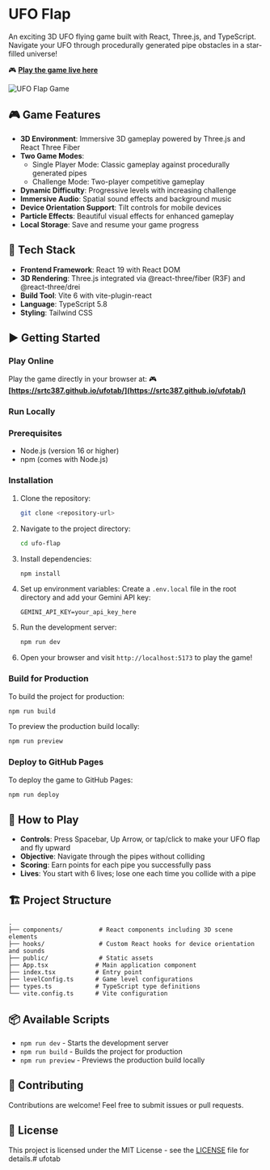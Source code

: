 # UFO Flap

An exciting 3D UFO flying game built with React, Three.js, and TypeScript. Navigate your UFO through procedurally generated pipe obstacles in a star-filled universe!

🎮 **[Play the game live here](https://srtc387.github.io/ufotab/)**

![UFO Flap Game](https://github.com/user-attachments/assets/0aa67016-6eaf-458a-adb2-6e31a0763ed6)

## 🎮 Game Features

- **3D Environment**: Immersive 3D gameplay powered by Three.js and React Three Fiber
- **Two Game Modes**: 
  - Single Player Mode: Classic gameplay against procedurally generated pipes
  - Challenge Mode: Two-player competitive gameplay
- **Dynamic Difficulty**: Progressive levels with increasing challenge
- **Immersive Audio**: Spatial sound effects and background music
- **Device Orientation Support**: Tilt controls for mobile devices
- **Particle Effects**: Beautiful visual effects for enhanced gameplay
- **Local Storage**: Save and resume your game progress

## 🚀 Tech Stack

- **Frontend Framework**: React 19 with React DOM
- **3D Rendering**: Three.js integrated via @react-three/fiber (R3F) and @react-three/drei
- **Build Tool**: Vite 6 with vite-plugin-react
- **Language**: TypeScript 5.8
- **Styling**: Tailwind CSS

## ▶️ Getting Started

### Play Online

Play the game directly in your browser at: 🎮 **[https://srtc387.github.io/ufotab/](https://srtc387.github.io/ufotab/)**

### Run Locally

### Prerequisites

- Node.js (version 16 or higher)
- npm (comes with Node.js)

### Installation

1. Clone the repository:
   ```bash
   git clone <repository-url>
   ```

2. Navigate to the project directory:
   ```bash
   cd ufo-flap
   ```

3. Install dependencies:
   ```bash
   npm install
   ```

4. Set up environment variables:
   Create a `.env.local` file in the root directory and add your Gemini API key:
   ```
   GEMINI_API_KEY=your_api_key_here
   ```

5. Run the development server:
   ```bash
   npm run dev
   ```

6. Open your browser and visit `http://localhost:5173` to play the game!

### Build for Production

To build the project for production:
```bash
npm run build
```

To preview the production build locally:
```bash
npm run preview
```

### Deploy to GitHub Pages

To deploy the game to GitHub Pages:
```bash
npm run deploy
```

## 🎯 How to Play

- **Controls**: Press Spacebar, Up Arrow, or tap/click to make your UFO flap and fly upward
- **Objective**: Navigate through the pipes without colliding
- **Scoring**: Earn points for each pipe you successfully pass
- **Lives**: You start with 6 lives; lose one each time you collide with a pipe

## 🏗️ Project Structure

```
.
├── components/          # React components including 3D scene elements
├── hooks/               # Custom React hooks for device orientation and sounds
├── public/              # Static assets
├── App.tsx             # Main application component
├── index.tsx           # Entry point
├── levelConfig.ts      # Game level configurations
├── types.ts            # TypeScript type definitions
└── vite.config.ts      # Vite configuration
```

## 📦 Available Scripts

- `npm run dev` - Starts the development server
- `npm run build` - Builds the project for production
- `npm run preview` - Previews the production build locally

## 🤝 Contributing

Contributions are welcome! Feel free to submit issues or pull requests.

## 📄 License

This project is licensed under the MIT License - see the [LICENSE](LICENSE) file for details.#   u f o t a b 
 
 